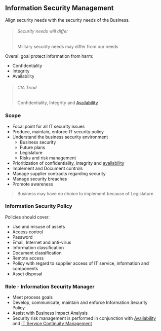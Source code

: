 ## Information Security Management

Align security needs with the security needs of the Business. 

> ###### Security needs will differ
> Military security needs may differ from our needs

Overall goal protect information from harm: 

* Confidentiality
* Integrity
* Availability

> ###### CIA Triad
> Confidentiality, Integrity and [Availability](AvailabilityManagement.md)

### Scope

* Focal point for all IT security issues
* Produce, maintain, enforce IT security policy
* Understand the business security environment
	* Business security
	* Future plans
	* Legislature
	* Risks and risk management
* Prioritization of confidentiality, integrity and [availability](AvailabilityManagement.md)
* Implement and Document controls
* Manage supplier contracts regarding security
* Manage security breaches
* Promote awareness

> Business may have no choice to implement because of Legislature.

### Information Security Policy

Policies should cover:

* Use and misuse of assets
* Access control
* Password
* Email, Internet and anti-virus
* Information classification
* Document classification
* Remote access
* Policy with regard to supplier access of IT service, information and components
* Asset disposal

### Role - Information Security Manager

* Meet process goals
* Develop, communicate, maintain and enforce Information Security Policy
* Assist with Business Impact Analysis
* Security risk management is performed in conjunction with [Availability](AvailabilityManagement.md) and [IT Service Continuity Management](InformationSecurityManagement.md)
